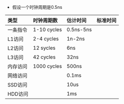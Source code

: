 * 假设一个时钟周期是0.5ns

|类型|时钟周期数|估计时间|标准时间|
|:-|:-|:-|:-|
|一条指令|1-10 cycles|0.5ns-5ns||
|L1访问|2-4 cycles|1n-2ns||
|L2访问|12 sycles|6ns||
|L3访问| 42 cycles|32ns||
|内存访问|1000 cycles|500ns||
|网络访问||0.1ms||
|SSD访问||10us||
|HDD访问||1ms||
